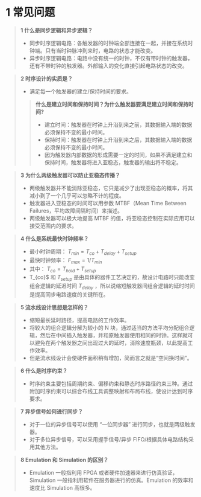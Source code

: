 # 1 常见问题
> **1 什么是同步逻辑和异步逻辑？**
> - 同步时序逻辑电路：各触发器的时钟端全部连接在一起，并接在系统时钟端。只有当时钟脉冲到来时，电路的状态才能改变。
> - 异步时序逻辑电路：电路中没有统一的时钟，不仅有带时钟的触发器，还有不带时钟的触发器。外部输入的变化直接引起电路状态的改变。

> **2 时序设计的实质是？**
> - 满足每一个触发器的建立/保持时间的要求。
> 
>> **什么是建立时间和保持时间？为什么触发器要满足建立时间和保持时间?**
>> - 建立时间：触发器在时钟上升沿到来之前，其数据输入端的数据必须保持不变的最小时间。
>> - 保持时间：触发器在时钟上升沿到来之后，其数据输入端的数据必须保持不变的最小时间。
>> - 因为触发器内部数据的形成需要一定的时间，如果不满足建立和保持时间，触发器将进入亚稳态，触发器的输出将不稳定。
>

> **3 为什么两级触发器可以防止亚稳态传播？**
> - 两级触发器并不能消除亚稳态，它只是减少了出现亚稳态的概率，将其减小到了一个几乎可以忽略不计的程度。
> - 触发器进入亚稳态的时间可以用参数 MTBF（Mean Time Between Failures，平均故障间隔时间）来描述。
> - 两级触发器可以极大地提高 MTBF 的值，将亚稳态控制在实际应用可以接受范围内的要求。

> **4 什么是系统最快时钟频率？**
> - 最小时钟周期： $T_{min} = T_{co} + T_{delay} + T_{setup}$ 
> - 最快时钟频率： $F_{max} = 1 / T_{min}$ 
> - 其中： $T_{co} = T_{hold} + T_{setup}$ 
> - T_{co}$ 和 $T_{setup}$ 是由具体的器件工艺决定的，故设计电路时只能改变组合逻辑的延迟时间 $T_{delay}$ ，所以说缩短触发器间组合逻辑的延时时间是提高同步电路速度的关键所在。

> **5 流水线设计思想是怎样的？**
> - 缩短最长延时路径，提高电路的工作效率。
> - 将较大的组合逻辑分解为较小的 N 块，通过适当的方法平均分配组合逻辑，然后在中间插入触发器，并和原触发器使用相同的时钟。这样就可以避免在两个触发器之间出现过大的延时，消除速度瓶颈，以此提高工作效率。
> - 但是流水线设计会使硬件面积稍有增加，简而言之就是“空间换时间”。

> **6 什么是时序约束？**
> - 时序约束主要包括周期约束、偏移约束和静态时序路径约束三种。通过附加时序约束可以综合布线工具调整映射和布局布线，使设计达到时序要求。

> **7 异步信号如何进行同步？**
> - 对于一位的异步信号可以使用 “一位同步器” 进行同步，也就是两级触发器。
> - 对于多位异步信号，可以采用握手信号/异步 FIFO/根据具体电路结构采用其他方法。

> **8 Emulation 和 Simulation 的区别？**
> - Emulation 一般指利用 FPGA 或者硬件加速器来进行仿真验证，Simulation 一般指利用软件在服务器进行的仿真。Emulation 的效率和速度比 Simulation 高很多。
